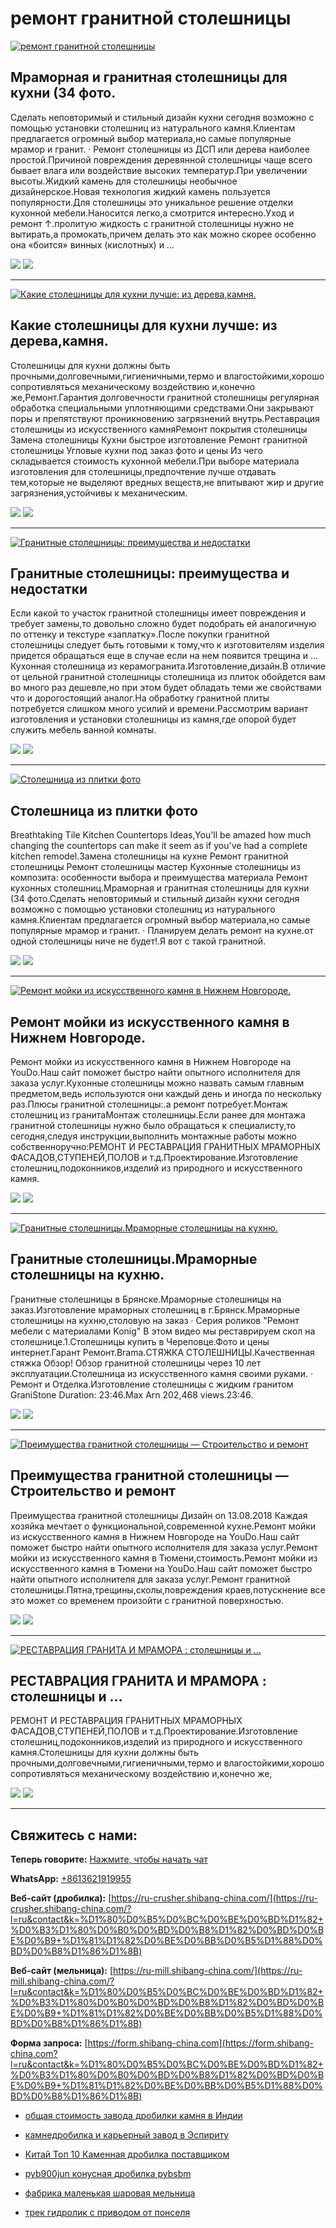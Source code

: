 # ремонт гранитной столешницы

<a href="https://swt.shibang-china.com/?l=ru&img&k=%D1%80%D0%B5%D0%BC%D0%BE%D0%BD%D1%82+%D0%B3%D1%80%D0%B0%D0%BD%D0%B8%D1%82%D0%BD%D0%BE%D0%B9+%D1%81%D1%82%D0%BE%D0%BB%D0%B5%D1%88%D0%BD%D0%B8%D1%86%D1%8B" target="_blank">![ремонт гранитной столешницы](http://static.shibang-china.com/all-800x300/434.jpg)</a>

## Мраморная и гранитная столешницы для кухни (34 фото.
Сделать неповторимый и стильный дизайн кухни сегодня возможно с помощью установки столешниц из натурального камня.Клиентам предлагается огромный выбор материала,но самые популярные мрамор и гранит.&nbsp;&#0183;&#32;Ремонт столешницы из ДСП или дерева наиболее простой.Причиной повреждения деревянной столешницы чаще всего бывает влага или воздействие высоких температур.При увеличении высоты.Жидкий камень для столешницы необычное дизайнерское.Новая технология жидкий камень пользуется популярности.Для столешницы это уникальное решение отделки кухонной мебели.Наносится легко,а смотрится интересно.Уход и ремонт ↑.пролитую жидкость с гранитной столешницы нужно не вытирать,а промокать,причем делать это как можно скорее особенно она &#171;боится&#187; винных (кислотных) и …


<a href="https://whatsapp.shibangsoft.com/WhatsApp.php" target="_blank" title="WhatsApp">![](http://static.shibang-china.com/icon/whatsapp.png)</a> <a href="https://swt.shibang-china.com/?l=ru&icon&k=%D1%80%D0%B5%D0%BC%D0%BE%D0%BD%D1%82+%D0%B3%D1%80%D0%B0%D0%BD%D0%B8%D1%82%D0%BD%D0%BE%D0%B9+%D1%81%D1%82%D0%BE%D0%BB%D0%B5%D1%88%D0%BD%D0%B8%D1%86%D1%8B" target="_blank">![](http://static.shibang-china.com/icon/chat-ru.png)</a>

---

<a href="https://swt.shibang-china.com/?l=ru&img&k=%D1%80%D0%B5%D0%BC%D0%BE%D0%BD%D1%82+%D0%B3%D1%80%D0%B0%D0%BD%D0%B8%D1%82%D0%BD%D0%BE%D0%B9+%D1%81%D1%82%D0%BE%D0%BB%D0%B5%D1%88%D0%BD%D0%B8%D1%86%D1%8B" target="_blank">![Какие столешницы для кухни лучше: из дерева,камня.](http://static.shibang-china.com/all-800x300/408.jpg)</a>

## Какие столешницы для кухни лучше: из дерева,камня.
Столешницы для кухни должны быть прочными,долговечными,гигиеничными,термо и влагостойкими,хорошо сопротивляться механическому воздействию и,конечно же,Ремонт.Гарантия долговечности гранитной столешницы регулярная обработка специальными уплотняющими средствами.Они закрывают поры и препятствуют проникновению загрязнений внутрь.Реставрация столешницы из искусственного камняРемонт покрытия столешницы Замена столешницы Кухни быстрое изготовление Ремонт гранитной столешницы Угловые кухни под заказ фото и цены Из чего складывается стоимость кухонной мебели.При выборе материала изготовления для столешницы,предпочтение лучше отдавать тем,которые не выделяют вредных веществ,не впитывают жир и другие загрязнения,устойчивы к механическим.


<a href="https://whatsapp.shibangsoft.com/WhatsApp.php" target="_blank" title="WhatsApp">![](http://static.shibang-china.com/icon/whatsapp.png)</a> <a href="https://swt.shibang-china.com/?l=ru&icon&k=%D1%80%D0%B5%D0%BC%D0%BE%D0%BD%D1%82+%D0%B3%D1%80%D0%B0%D0%BD%D0%B8%D1%82%D0%BD%D0%BE%D0%B9+%D1%81%D1%82%D0%BE%D0%BB%D0%B5%D1%88%D0%BD%D0%B8%D1%86%D1%8B" target="_blank">![](http://static.shibang-china.com/icon/chat-ru.png)</a>

---

<a href="https://swt.shibang-china.com/?l=ru&img&k=%D1%80%D0%B5%D0%BC%D0%BE%D0%BD%D1%82+%D0%B3%D1%80%D0%B0%D0%BD%D0%B8%D1%82%D0%BD%D0%BE%D0%B9+%D1%81%D1%82%D0%BE%D0%BB%D0%B5%D1%88%D0%BD%D0%B8%D1%86%D1%8B" target="_blank">![Гранитные столешницы: преимущества и недостатки](http://static.shibang-china.com/all-800x300/456.jpg)</a>

## Гранитные столешницы: преимущества и недостатки
Если какой то участок гранитной столешницы имеет повреждения и требует замены,то довольно сложно будет подобрать ей аналогичную по оттенку и текстуре &#171;заплатку&#187;.После покупки гранитной столешницы следует быть готовыми к тому,что к изготовителям изделия придется обращаться еще в случае если на нем появится трещина и …Кухонная столешница из керамогранита.Изготовление,дизайн.В отличие от цельной гранитной столешницы столешница из плиток обойдется вам во много раз дешевле,но при этом будет обладать теми же свойствами что и дорогостоящий аналог.На обработку гранитной плиты потребуется слишком много усилий и времени.Рассмотрим вариант изготовления и установки столешницы из камня,где опорой будет служить мебель ванной комнаты.


<a href="https://whatsapp.shibangsoft.com/WhatsApp.php" target="_blank" title="WhatsApp">![](http://static.shibang-china.com/icon/whatsapp.png)</a> <a href="https://swt.shibang-china.com/?l=ru&icon&k=%D1%80%D0%B5%D0%BC%D0%BE%D0%BD%D1%82+%D0%B3%D1%80%D0%B0%D0%BD%D0%B8%D1%82%D0%BD%D0%BE%D0%B9+%D1%81%D1%82%D0%BE%D0%BB%D0%B5%D1%88%D0%BD%D0%B8%D1%86%D1%8B" target="_blank">![](http://static.shibang-china.com/icon/chat-ru.png)</a>

---

<a href="https://swt.shibang-china.com/?l=ru&img&k=%D1%80%D0%B5%D0%BC%D0%BE%D0%BD%D1%82+%D0%B3%D1%80%D0%B0%D0%BD%D0%B8%D1%82%D0%BD%D0%BE%D0%B9+%D1%81%D1%82%D0%BE%D0%BB%D0%B5%D1%88%D0%BD%D0%B8%D1%86%D1%8B" target="_blank">![Столешница из плитки фото](http://static.shibang-china.com/all-800x300/765.jpg)</a>

## Столешница из плитки фото
Breathtaking Tile Kitchen Countertops Ideas,You'll be amazed how much changing the countertops can make it seem as if you've had a complete kitchen remodel.Замена столешницы на кухне Ремонт гранитной столешницы Ремонт столешницы мастер Кухонные столешницы из композита: особенности выбора и преимущества материала Ремонт кухонных столешниц.Мраморная и гранитная столешницы для кухни (34 фото.Сделать неповторимый и стильный дизайн кухни сегодня возможно с помощью установки столешниц из натурального камня.Клиентам предлагается огромный выбор материала,но самые популярные мрамор и гранит.&nbsp;&#0183;&#32;Планируем делать ремонт на кухне.от одной столешницы ниче не будет!.Я вот с такой гранитной.


<a href="https://whatsapp.shibangsoft.com/WhatsApp.php" target="_blank" title="WhatsApp">![](http://static.shibang-china.com/icon/whatsapp.png)</a> <a href="https://swt.shibang-china.com/?l=ru&icon&k=%D1%80%D0%B5%D0%BC%D0%BE%D0%BD%D1%82+%D0%B3%D1%80%D0%B0%D0%BD%D0%B8%D1%82%D0%BD%D0%BE%D0%B9+%D1%81%D1%82%D0%BE%D0%BB%D0%B5%D1%88%D0%BD%D0%B8%D1%86%D1%8B" target="_blank">![](http://static.shibang-china.com/icon/chat-ru.png)</a>

---

<a href="https://swt.shibang-china.com/?l=ru&img&k=%D1%80%D0%B5%D0%BC%D0%BE%D0%BD%D1%82+%D0%B3%D1%80%D0%B0%D0%BD%D0%B8%D1%82%D0%BD%D0%BE%D0%B9+%D1%81%D1%82%D0%BE%D0%BB%D0%B5%D1%88%D0%BD%D0%B8%D1%86%D1%8B" target="_blank">![Ремонт мойки из искусственного камня в Нижнем Новгороде.](http://static.shibang-china.com/all-800x300/353.jpg)</a>

## Ремонт мойки из искусственного камня в Нижнем Новгороде.
Ремонт мойки из искусственного камня в Нижнем Новгороде на YouDo.Наш сайт поможет быстро найти опытного исполнителя для заказа услуг.Кухонные столешницы можно назвать самым главным предметом,ведь используются они каждый день и иногда по нескольку раз.Плюсы гранитной столешницы:.а ремонт потребует.Монтаж столешниц из гранитаМонтаж столешницы.Если ранее для монтажа гранитной столешницы нужно было обращаться к специалисту,то сегодня,следуя инструкции,выполнить монтажные работы можно собственноручно:РЕМОНТ И РЕСТАВРАЦИЯ ГРАНИТНЫХ МРАМОРНЫХ ФАСАДОВ,СТУПЕНЕЙ,ПОЛОВ и т.д.Проектирование.Изготовление столешниц,подоконников,изделий из природного и искусственного камня.


<a href="https://whatsapp.shibangsoft.com/WhatsApp.php" target="_blank" title="WhatsApp">![](http://static.shibang-china.com/icon/whatsapp.png)</a> <a href="https://swt.shibang-china.com/?l=ru&icon&k=%D1%80%D0%B5%D0%BC%D0%BE%D0%BD%D1%82+%D0%B3%D1%80%D0%B0%D0%BD%D0%B8%D1%82%D0%BD%D0%BE%D0%B9+%D1%81%D1%82%D0%BE%D0%BB%D0%B5%D1%88%D0%BD%D0%B8%D1%86%D1%8B" target="_blank">![](http://static.shibang-china.com/icon/chat-ru.png)</a>

---

<a href="https://swt.shibang-china.com/?l=ru&img&k=%D1%80%D0%B5%D0%BC%D0%BE%D0%BD%D1%82+%D0%B3%D1%80%D0%B0%D0%BD%D0%B8%D1%82%D0%BD%D0%BE%D0%B9+%D1%81%D1%82%D0%BE%D0%BB%D0%B5%D1%88%D0%BD%D0%B8%D1%86%D1%8B" target="_blank">![Гранитные столешницы.Мраморные столешницы на кухню.](http://static.shibang-china.com/all-800x300/624.jpg)</a>

## Гранитные столешницы.Мраморные столешницы на кухню.
Гранитные столешницы в Брянске.Мраморные столешницы на заказ.Изготовление мраморных столешниц в г.Брянск.Мраморные столешницы на кухню,столовую на заказ&nbsp;&#0183;&#32;Серия роликов &quot;Ремонт мебели с материалами Konig&quot; В этом видео мы реставрируем скол на столешнице.1.Столешницы купить в Череповце.Фото и цены интернет.Гарант Ремонт.Brama.СТЯЖКА СТОЛЕШНИЦЫ.Качественная стяжка Обзор! Обзор гранитной столешницы через 10 лет эксплуатации.Столешница из искусственного камня своими руками.&nbsp;&#0183;&#32;Ремонт и Отделка.Изготовление столешницы с жидким гранитом GraniStone Duration: 23:46.Max Arn 202,468 views.23:46.


<a href="https://whatsapp.shibangsoft.com/WhatsApp.php" target="_blank" title="WhatsApp">![](http://static.shibang-china.com/icon/whatsapp.png)</a> <a href="https://swt.shibang-china.com/?l=ru&icon&k=%D1%80%D0%B5%D0%BC%D0%BE%D0%BD%D1%82+%D0%B3%D1%80%D0%B0%D0%BD%D0%B8%D1%82%D0%BD%D0%BE%D0%B9+%D1%81%D1%82%D0%BE%D0%BB%D0%B5%D1%88%D0%BD%D0%B8%D1%86%D1%8B" target="_blank">![](http://static.shibang-china.com/icon/chat-ru.png)</a>

---

<a href="https://swt.shibang-china.com/?l=ru&img&k=%D1%80%D0%B5%D0%BC%D0%BE%D0%BD%D1%82+%D0%B3%D1%80%D0%B0%D0%BD%D0%B8%D1%82%D0%BD%D0%BE%D0%B9+%D1%81%D1%82%D0%BE%D0%BB%D0%B5%D1%88%D0%BD%D0%B8%D1%86%D1%8B" target="_blank">![Преимущества гранитной столешницы — Строительство и ремонт](http://static.shibang-china.com/all-800x300/974.jpg)</a>

## Преимущества гранитной столешницы — Строительство и ремонт
Преимущества гранитной столешницы Дизайн on 13.08.2018 Каждая хозяйка мечтает о функциональной,современной кухне.Ремонт мойки из искусственного камня в Нижнем Новгороде на YouDo.Наш сайт поможет быстро найти опытного исполнителя для заказа услуг.Ремонт мойки из искусственного камня в Тюмени,стоимость.Ремонт мойки из искусственного камня в Тюмени на YouDo.Наш сайт поможет быстро найти опытного исполнителя для заказа услуг.Ремонт гранитной столешницы.Пятна,трещины,сколы,повреждения краев,потускнение все это может со временем произойти с гранитной поверхностью.


<a href="https://whatsapp.shibangsoft.com/WhatsApp.php" target="_blank" title="WhatsApp">![](http://static.shibang-china.com/icon/whatsapp.png)</a> <a href="https://swt.shibang-china.com/?l=ru&icon&k=%D1%80%D0%B5%D0%BC%D0%BE%D0%BD%D1%82+%D0%B3%D1%80%D0%B0%D0%BD%D0%B8%D1%82%D0%BD%D0%BE%D0%B9+%D1%81%D1%82%D0%BE%D0%BB%D0%B5%D1%88%D0%BD%D0%B8%D1%86%D1%8B" target="_blank">![](http://static.shibang-china.com/icon/chat-ru.png)</a>

---

<a href="https://swt.shibang-china.com/?l=ru&img&k=%D1%80%D0%B5%D0%BC%D0%BE%D0%BD%D1%82+%D0%B3%D1%80%D0%B0%D0%BD%D0%B8%D1%82%D0%BD%D0%BE%D0%B9+%D1%81%D1%82%D0%BE%D0%BB%D0%B5%D1%88%D0%BD%D0%B8%D1%86%D1%8B" target="_blank">![РЕСТАВРАЦИЯ ГРАНИТА И МРАМОРА : столешницы и …](http://static.shibang-china.com/all-800x300/765.jpg)</a>

## РЕСТАВРАЦИЯ ГРАНИТА И МРАМОРА : столешницы и …
РЕМОНТ И РЕСТАВРАЦИЯ ГРАНИТНЫХ МРАМОРНЫХ ФАСАДОВ,СТУПЕНЕЙ,ПОЛОВ и т.д.Проектирование.Изготовление столешниц,подоконников,изделий из природного и искусственного камня.Столешницы для кухни должны быть прочными,долговечными,гигиеничными,термо и влагостойкими,хорошо сопротивляться механическому воздействию и,конечно же,

<a href="https://whatsapp.shibangsoft.com/WhatsApp.php" target="_blank" title="WhatsApp">![](http://static.shibang-china.com/icon/whatsapp.png)</a> <a href="https://swt.shibang-china.com/?l=ru&icon&k=%D1%80%D0%B5%D0%BC%D0%BE%D0%BD%D1%82+%D0%B3%D1%80%D0%B0%D0%BD%D0%B8%D1%82%D0%BD%D0%BE%D0%B9+%D1%81%D1%82%D0%BE%D0%BB%D0%B5%D1%88%D0%BD%D0%B8%D1%86%D1%8B" target="_blank">![](http://static.shibang-china.com/icon/chat-ru.png)</a>

---
## Свяжитесь с нами:

**Теперь говорите:** [Нажмите, чтобы начать чат](https://swt.shibang-china.com?l=ru&contact&k=%D1%80%D0%B5%D0%BC%D0%BE%D0%BD%D1%82+%D0%B3%D1%80%D0%B0%D0%BD%D0%B8%D1%82%D0%BD%D0%BE%D0%B9+%D1%81%D1%82%D0%BE%D0%BB%D0%B5%D1%88%D0%BD%D0%B8%D1%86%D1%8B)

**WhatsApp:**  [+8613621919955](https://whatsapp.shibangsoft.com/WhatsApp.php)

**Веб-сайт (дробилка):** [https://ru-crusher.shibang-china.com/](https://ru-crusher.shibang-china.com/?l=ru&contact&k=%D1%80%D0%B5%D0%BC%D0%BE%D0%BD%D1%82+%D0%B3%D1%80%D0%B0%D0%BD%D0%B8%D1%82%D0%BD%D0%BE%D0%B9+%D1%81%D1%82%D0%BE%D0%BB%D0%B5%D1%88%D0%BD%D0%B8%D1%86%D1%8B)

**Веб-сайт (мельница):** [https://ru-mill.shibang-china.com/](https://ru-mill.shibang-china.com/?l=ru&contact&k=%D1%80%D0%B5%D0%BC%D0%BE%D0%BD%D1%82+%D0%B3%D1%80%D0%B0%D0%BD%D0%B8%D1%82%D0%BD%D0%BE%D0%B9+%D1%81%D1%82%D0%BE%D0%BB%D0%B5%D1%88%D0%BD%D0%B8%D1%86%D1%8B)

**Форма запроса:** [https://form.shibang-china.com](https://form.shibang-china.com?l=ru&contact&k=%D1%80%D0%B5%D0%BC%D0%BE%D0%BD%D1%82+%D0%B3%D1%80%D0%B0%D0%BD%D0%B8%D1%82%D0%BD%D0%BE%D0%B9+%D1%81%D1%82%D0%BE%D0%BB%D0%B5%D1%88%D0%BD%D0%B8%D1%86%D1%8B)

* [общая стоимость завода дробилки камня в Индии](../133/%D0%BE%D0%B1%D1%89%D0%B0%D1%8F%20%D1%81%D1%82%D0%BE%D0%B8%D0%BC%D0%BE%D1%81%D1%82%D1%8C%20%D0%B7%D0%B0%D0%B2%D0%BE%D0%B4%D0%B0%20%D0%B4%D1%80%D0%BE%D0%B1%D0%B8%D0%BB%D0%BA%D0%B8%20%D0%BA%D0%B0%D0%BC%D0%BD%D1%8F%20%D0%B2%20%D0%98%D0%BD%D0%B4%D0%B8%D0%B8.md)

* [камнедробилка и карьерный завод в Эспириту](../135/%D0%BA%D0%B0%D0%BC%D0%BD%D0%B5%D0%B4%D1%80%D0%BE%D0%B1%D0%B8%D0%BB%D0%BA%D0%B0%20%D0%B8%20%D0%BA%D0%B0%D1%80%D1%8C%D0%B5%D1%80%D0%BD%D1%8B%D0%B9%20%D0%B7%D0%B0%D0%B2%D0%BE%D0%B4%20%D0%B2%20%D0%AD%D1%81%D0%BF%D0%B8%D1%80%D0%B8%D1%82%D1%83.md)

* [Китай Топ 10 Каменная дробилка поставщиком](../134/%D0%9A%D0%B8%D1%82%D0%B0%D0%B9%20%D0%A2%D0%BE%D0%BF%2010%20%D0%9A%D0%B0%D0%BC%D0%B5%D0%BD%D0%BD%D0%B0%D1%8F%20%D0%B4%D1%80%D0%BE%D0%B1%D0%B8%D0%BB%D0%BA%D0%B0%20%D0%BF%D0%BE%D1%81%D1%82%D0%B0%D0%B2%D1%89%D0%B8%D0%BA%D0%BE%D0%BC.md)

* [pyb900jun конусная дробилка pybsbm](../131/pyb900jun%20%D0%BA%D0%BE%D0%BD%D1%83%D1%81%D0%BD%D0%B0%D1%8F%20%D0%B4%D1%80%D0%BE%D0%B1%D0%B8%D0%BB%D0%BA%D0%B0%20pybsbm.md)

* [фабрика маленькая шаровая мельница](../135/%D1%84%D0%B0%D0%B1%D1%80%D0%B8%D0%BA%D0%B0%20%D0%BC%D0%B0%D0%BB%D0%B5%D0%BD%D1%8C%D0%BA%D0%B0%D1%8F%20%D1%88%D0%B0%D1%80%D0%BE%D0%B2%D0%B0%D1%8F%20%D0%BC%D0%B5%D0%BB%D1%8C%D0%BD%D0%B8%D1%86%D0%B0.md)

* [трек гидролик с приводом от понселя](../131/%D1%82%D1%80%D0%B5%D0%BA%20%D0%B3%D0%B8%D0%B4%D1%80%D0%BE%D0%BB%D0%B8%D0%BA%20%D1%81%20%D0%BF%D1%80%D0%B8%D0%B2%D0%BE%D0%B4%D0%BE%D0%BC%20%D0%BE%D1%82%20%D0%BF%D0%BE%D0%BD%D1%81%D0%B5%D0%BB%D1%8F.md)